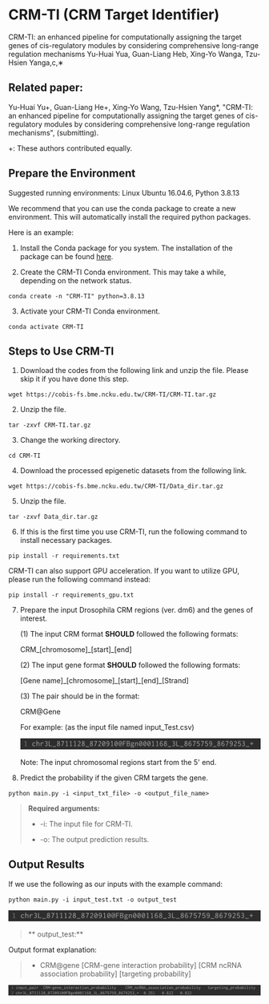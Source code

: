 # CRM-TI (CRM Target Identifier)
CRM-TI: an enhanced pipeline for computationally assigning the target genes of
cis-regulatory modules by considering comprehensive long-range regulation mechanisms
Yu-Huai Yua, Guan-Liang Heb, Xing-Yo Wanga, Tzu-Hsien Yanga,c,∗

## Related paper:
Yu-Huai Yu+, Guan-Liang He+, Xing-Yo Wang, Tzu-Hsien Yang*, "CRM-TI: an enhanced pipeline for computationally assigning the target genes of cis-regulatory modules by considering comprehensive long-range regulation mechanisms", (submitting).

+: These authors contributed equally.

## Prepare the Environment

Suggested running environments: Linux Ubuntu 16.04.6, Python 3.8.13

We recommend that you can use the conda package to create a new environment. This will automatically install the required python packages. 

Here is an example: 

1. Install the Conda package for you system. The installation of the package can be found <a href="https://docs.conda.io/projects/conda/en/latest/user-guide/install/index.html">here</a>. 

2. Create the CRM-TI Conda environment. This may take a while, depending on the network status.

```
conda create -n "CRM-TI" python=3.8.13
```

3. Activate your CRM-TI Conda environment. 

```
conda activate CRM-TI
```

## Steps to Use CRM-TI

1. Download the codes from the following link and unzip the file. Please skip it if you have done this step.

```
wget https://cobis-fs.bme.ncku.edu.tw/CRM-TI/CRM-TI.tar.gz
```

2. Unzip the file.

```
tar -zxvf CRM-TI.tar.gz
```

3. Change the working directory.

```
cd CRM-TI
```

4. Download the processed epigenetic datasets from the following link.

```
wget https://cobis-fs.bme.ncku.edu.tw/CRM-TI/Data_dir.tar.gz
```

5. Unzip the file.

```
tar -zxvf Data_dir.tar.gz
```

6. If this is the first time you use CRM-TI, run the following command to install necessary packages. 

```
pip install -r requirements.txt
```

CRM-TI can also support GPU acceleration. If you want to utilize GPU, please run the following command instead:

```
pip install -r requirements_gpu.txt
```


7. Prepare the input Drosophila CRM regions (ver. dm6) and the genes of interest.
     
   (1) The input CRM format **SHOULD** followed the following formats:
   
   CRM\_[chromosome]\_[start]\_[end]
   
   (2) The input gene format **SHOULD** followed the following formats:
   
   [Gene name]\_[chromosome]\_[start]\_[end]\_[Strand]
   
   (3) The pair should be in the format:
   
   CRM@Gene
   
   For example: (as the input file named input_Test.csv) 
   
   ![](img/input.png)
   
   Note: The input chromosomal regions start from the 5' end.

8. Predict the probability if the given CRM targets the gene.

```
python main.py -i <input_txt_file> -o <output_file_name>
```
>**Required arguments:**
>
>* -i: The input file for CRM-TI.
>
>* -o: The output prediction results.


## Output Results
If we use the following as our inputs with the example command:

```
python main.py -i input_test.txt -o output_test
```

![](img/input.png)

>** output_test:**

Output format explanation:
>* CRM@gene [CRM-gene interaction probability] [CRM ncRNA association probability] [targeting probability]

![](img/output.png)


